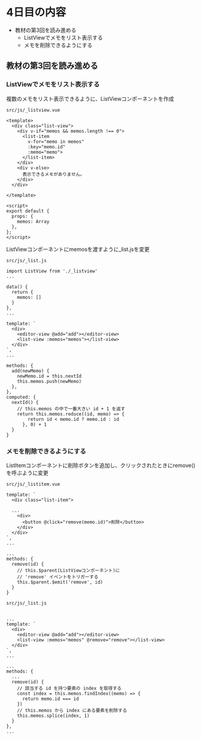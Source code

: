 # 4日目の内容

- 教材の第3回を読み進める
  - ListViewでメモをリスト表示する
  - メモを削除できるようにする


## 教材の第3回を読み進める

### ListViewでメモをリスト表示する

複数のメモをリスト表示できるように、ListViewコンポーネントを作成

`src/js/_listview.vue`

```
<template>
  <div class="list-view">
    <div v-if="memos && memos.length !== 0">
      <list-item
        v-for="memo in memos"
        :key="memo.id"
        :memo="memo">
      </list-item>
    </div>
    <div v-else>
      表示できるメモがありません。
    </div>
  </div>

</template>

<script>
export default {
  props: {
    memos: Array
  },
};
</script>
```

ListViewコンポーネントにmemosを渡すように_list.jsを変更

`src/js/_list.js`

```
import ListView from './_listview'
...

data() {
  return {
    memos: []
  }
},
...

template: `
  <div>
    <editor-view @add="add"></editor-view>
    <list-view :memos="memos"></list-view>
  </div>
`,
...

methods: {
  add(newMemo) {
    newMemo.id = this.nextId
    this.memos.push(newMemo)
  },
},
computed: {
  nextId() {
    // this.memos の中で一番大きい id + 1 を返す
    return this.memos.reduce((id, memo) => {
        return id < memo.id ? memo.id : id
      }, 0) + 1
  }
}

```


### メモを削除できるようにする

ListItemコンポーネントに削除ボタンを追加し、クリックされたときにremove()を呼ぶように変更

`src/js/_listitem.vue`

```
template: `
  <div class="list-item">

  ...
    <div>
      <button @click="remove(memo.id)">削除</button>
    </div>
  </div>
`,
...

...
methods: {
  remove(id) {
    // this.$parent(ListViewコンポーネント)に
    // 'remove' イベントをトリガーする
    this.$parent.$emit('remove', id)
  }
}

```

`src/js/_list.js`

```

...
template: `
  <div>
    <editor-view @add="add"></editor-view>
    <list-view :memos="memos" @remove="remove"></list-view>
  </div>
`,
...

...
methods: {
  ...
  remove(id) {
    // 該当する id を持つ要素の index を取得する
    const index = this.memos.findIndex((memo) => {
      return memo.id === id
    })
    // this.memos から index にある要素を削除する
    this.memos.splice(index, 1)
  }
},
...

```
